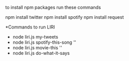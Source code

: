 

to install npm packages run these commands 


npm install twitter
npm install spotify
npm install request

*Commands to run LIRI



* node liri.js my-tweets
* node liri.js spotify-this-song '<song name here>'
* node liri.js movie-this '<movie name here>'
* node liri.js do-what-it-says 

